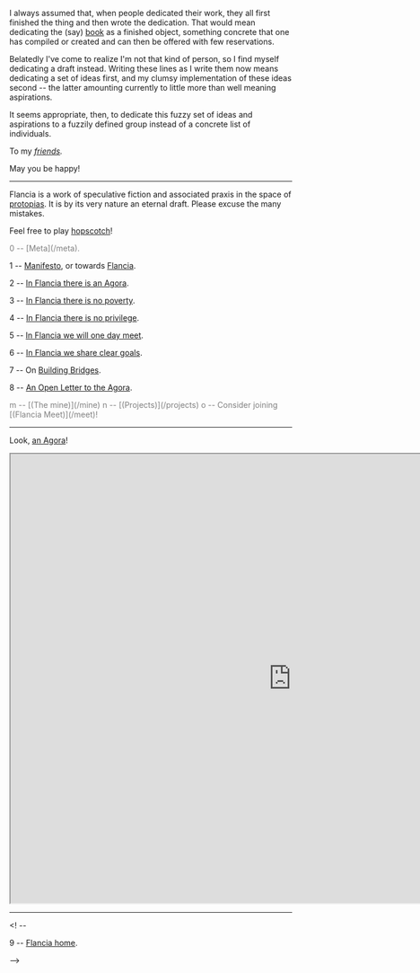 <!--
.. title: Welcome to Flancia!
.. slug: index
.. date: 2019-07-20 01:02:07 UTC+02:00
.. tags:
.. category: 
.. link: 
.. description: 
.. type: text
.. status:
-->

I always assumed that, when people dedicated their work, they all first finished the thing and then wrote the dedication. That would mean dedicating the (say) [book](https://anagora.org/book) as a finished object, something concrete that one has compiled or created and can then be offered with few reservations.

Belatedly I've come to realize I'm not that kind of person, so I find myself dedicating a draft instead. Writing these lines as I write them now means dedicating a set of ideas first, and my clumsy implementation of these ideas second -- the latter amounting currently to little more than well meaning aspirations. 

It seems appropriate, then, to dedicate this fuzzy set of ideas and aspirations to a fuzzily defined group instead of a concrete list of individuals.

To my <em>[friends](https://anagora.org/friends).</em>

May you be happy!

---

Flancia is a work of speculative fiction and associated praxis in the space of [protopias](https://anagora.org/protopia). It is by its very nature an eternal draft. Please excuse the many mistakes. 

Feel free to play [hopscotch](https://anagora.org/hopscotch)!

<span style="color:gray">
0 -- [Meta](/meta).
</span>

1 -- [Manifesto](/manifesto), or towards [Flancia](https://anagora.org/flancia).

2 -- [In Flancia there is an Agora](/agora).

3 -- [In Flancia there is no poverty](/poverty).

4 -- [In Flancia there is no privilege](/privilege).

5 -- [In Flancia we will one day meet](/one-day).

6 -- [In Flancia we share clear goals](/goals).

7 -- On [Building Bridges](https://anagora.org/building-bridges).

8 -- [An Open Letter to the Agora](https://anagora.org/open-letter-to-the-agora).

<span style="color:gray">
m -- [(The mine)](/mine)
</span>

<span style="color:gray">
n -- [(Projects)](/projects)
</span>

<span style="color:gray">
o -- Consider joining [(Flancia Meet)](/meet)!
</span>

---

Look, [an Agora](https://anagora.org)!

<iframe src="https://anagora.org" width="1000px" height="800px"></iframe>

---

<! -- 

9 -- [Flancia home](/home). 

-->
